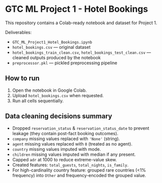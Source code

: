 # GTC ML Project 1 - Hotel Bookings

This repository contains a Colab-ready notebook and dataset for Project 1.

Deliverables:
- `GTC_ML_Project1_Hotel_Bookings.ipynb` 
- `hotel_bookings.csv` — original dataset
- `hotel_bookings_train_clean.csv`, `hotel_bookings_test_clean.csv` — cleaned outputs produced by the notebook
- `preprocessor.pkl` — pickled preprocessing pipeline

## How to run
1. Open the notebook in Google Colab.
2. Upload `hotel_bookings.csv` when requested.
3. Run all cells sequentially.

## Data cleaning decisions summary
- Dropped `reservation_status` & `reservation_status_date` to prevent leakage (they contain post-fact booking outcomes).
- `company` missing values replaced with `'None'` (string).
- `agent` missing values replaced with `0` (treated as no agent).
- `country` missing values imputed with mode.
- `children` missing values imputed with median if any present.
- Capped `adr` at 1000 to reduce extreme-value skew.
- Created features: `total_guests`, `total_nights`, `is_family`.
- For high-cardinality country feature: grouped rare countries (<1% frequency) into `Other` and frequency-encoded the grouped value.
